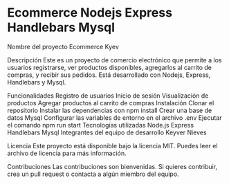 # Ecommerce Nodejs Express Handlebars Mysql 

Nombre del proyecto
Ecommerce Kyev

Descripción
Este es un proyecto de comercio electrónico que permite a los usuarios registrarse, ver productos disponibles, agregarlos al carrito de compras, y recibir sus pedidos. Está desarrollado con Nodejs, Express, Handlebars y Mysql.

Funcionalidades
Registro de usuarios
Inicio de sesión
Visualización de productos
Agregar productos al carrito de compras
Instalación
Clonar el repositorio
Instalar las dependencias con npm install
Crear una base de datos Mysql
Configurar las variables de entorno en el archivo .env
Ejecutar el comando npm run start
Tecnologías utilizadas
Node.js
Express
Handlebars
Mysql
Integrantes del equipo de desarrollo
Keyver Nieves

Licencia
Este proyecto está disponible bajo la licencia MIT. Puedes leer el archivo de licencia para más información.

Contribuciones
Las contribuciones son bienvenidas. Si quieres contribuir, crea un pull request o contacta a algún miembro del equipo.
